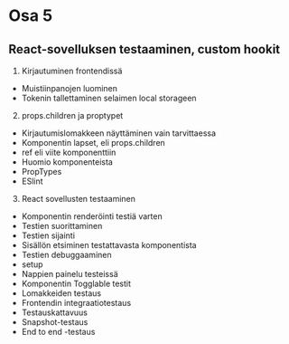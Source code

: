 # Osa 5

## React-sovelluksen testaaminen, custom hookit

1. Kirjautuminen frontendissä

  - Muistiinpanojen luominen
  - Tokenin tallettaminen selaimen local storageen

2. props.children ja proptypet
  -  Kirjautumislomakkeen näyttäminen vain tarvittaessa
  -  Komponentin lapset, eli props.children
  -  ref eli viite komponenttiin
  -  Huomio komponenteista
  -  PropTypes
  -  ESlint

3. React sovellusten testaaminen

  -  Komponentin renderöinti testiä varten
  -  Testien suorittaminen
  -  Testien sijainti
  -  Sisällön etsiminen testattavasta komponentista
  -  Testien debuggaaminen
  -  setup
  -  Nappien painelu testeissä
  -  Komponentin Togglable testit
  -  Lomakkeiden testaus
  -  Frontendin integraatiotestaus
  -  Testauskattavuus
  -  Snapshot-testaus
  -  End to end -testaus